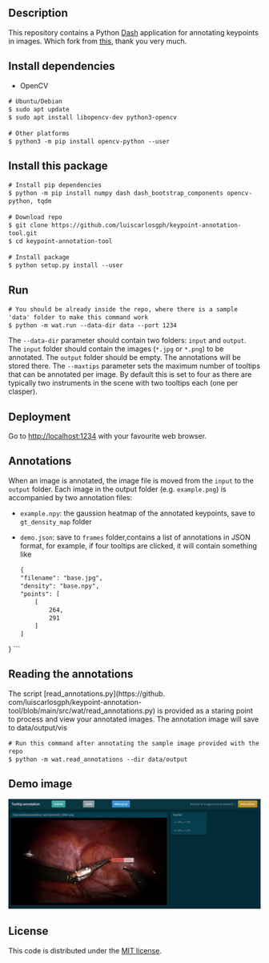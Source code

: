 Description
-----------
This repository contains a Python [Dash](https://dash.plotly.com/introduction) application for annotating keypoints 
in images. Which fork from [this](https://github.com/luiscarlosgph/keypoint-annotation-tool), thank you very much.

Install dependencies
--------------------
* OpenCV
```
# Ubuntu/Debian
$ sudo apt update
$ sudo apt install libopencv-dev python3-opencv

# Other platforms
$ python3 -m pip install opencv-python --user
```

Install this package
--------------------
```
# Install pip dependencies
$ python -m pip install numpy dash dash_bootstrap_components opencv-python, tqdm

# Download repo
$ git clone https://github.com/luiscarlosgph/keypoint-annotation-tool.git
$ cd keypoint-annotation-tool

# Install package
$ python setup.py install --user
```

Run
---
``` 
# You should be already inside the repo, where there is a sample 'data' folder to make this command work
$ python -m wat.run --data-dir data --port 1234 
```
The ```--data-dir``` parameter should contain two folders: ```input``` and ```output```.
The ```input``` folder should contain the images (```*.jpg``` or ```*.png```) to be annotated.
The ```output``` folder should be empty. The annotations will be stored there.
The ```--maxtips``` parameter sets the maximum number of tooltips that can be annotated per image.
By default this is set to four as there are typically two instruments in the scene with two tooltips 
each (one per clasper).

Deployment
----------
Go to [http://localhost:1234](http://localhost:1234) with your favourite web browser.

Annotations
-----------
When an image is annotated, the image file is moved from the ```input``` to the ```output``` folder.
Each image in the output folder (e.g. ```example.png```) is accompanied by two annotation files:

* ```example.npy```: the gaussion heatmap of the annotated keypoints, save to `gt_density_map` folder

* ```demo.json```:  save to `frames` folder,contains a list of annotations in JSON format, for example, 
                         if four tooltips are clicked, it will contain something like
    ```
    {
    "filename": "base.jpg",
    "density": "base.npy",
    "points": [
        [
            264,
            291
        ]
    ]
}
    ```

Reading the annotations
-----------------------
The script [read_annotations.py](https://github.
com/luiscarlosgph/keypoint-annotation-tool/blob/main/src/wat/read_annotations.py) is provided as a staring point to 
process and view your annotated images. The annotation image will save to data/output/vis
```
# Run this command after annotating the sample image provided with the repo
$ python -m wat.read_annotations --dir data/output
```

Demo image
----------
![alt text](https://github.com/luiscarlosgph/keypoint-annotation-tool/blob/main/demo/demo.jpg?raw=true)

License
-------
This code is distributed under the [MIT license](https://github.com/luiscarlosgph/keypoint-annotation-tool/blob/main/LICENSE).
